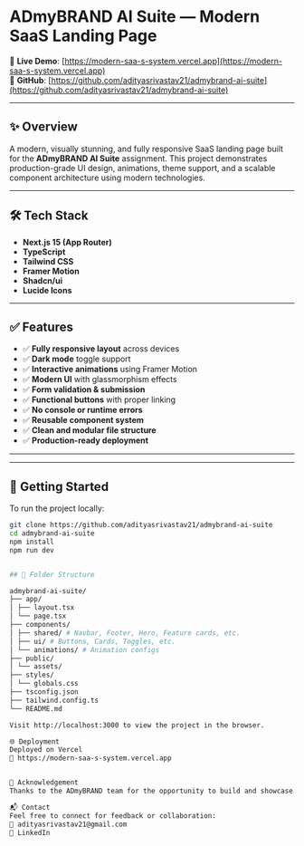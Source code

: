 # ADmyBRAND AI Suite — Modern SaaS Landing Page

🚀 **Live Demo**: [https://modern-saa-s-system.vercel.app](https://modern-saa-s-system.vercel.app)  
🔗 **GitHub**: [https://github.com/adityasrivastav21/admybrand-ai-suite](https://github.com/adityasrivastav21/admybrand-ai-suite)

---

## ✨ Overview

A modern, visually stunning, and fully responsive SaaS landing page built for the **ADmyBRAND AI Suite** assignment. This project demonstrates production-grade UI design, animations, theme support, and a scalable component architecture using modern technologies.

---

## 🛠 Tech Stack

- **Next.js 15 (App Router)**
- **TypeScript**
- **Tailwind CSS**
- **Framer Motion**
- **Shadcn/ui**
- **Lucide Icons**

---

## ✅ Features

- ✅ **Fully responsive layout** across devices
- ✅ **Dark mode** toggle support
- ✅ **Interactive animations** using Framer Motion
- ✅ **Modern UI** with glassmorphism effects
- ✅ **Form validation & submission**
- ✅ **Functional buttons** with proper linking
- ✅ **No console or runtime errors**
- ✅ **Reusable component system**
- ✅ **Clean and modular file structure**
- ✅ **Production-ready deployment**

---

---

## 🚀 Getting Started

To run the project locally:

```bash
git clone https://github.com/adityasrivastav21/admybrand-ai-suite
cd admybrand-ai-suite
npm install
npm run dev


## 🧱 Folder Structure

admybrand-ai-suite/
├── app/
│ ├── layout.tsx
│ └── page.tsx
├── components/
│ ├── shared/ # Navbar, Footer, Hero, Feature cards, etc.
│ ├── ui/ # Buttons, Cards, Toggles, etc.
│ └── animations/ # Animation configs
├── public/
│ └── assets/
├── styles/
│ └── globals.css
├── tsconfig.json
├── tailwind.config.ts
└── README.md

Visit http://localhost:3000 to view the project in the browser.

🌐 Deployment
Deployed on Vercel
🔗 https://modern-saa-s-system.vercel.app


🙏 Acknowledgement
Thanks to the ADmyBRAND team for the opportunity to build and showcase this project. I’ve ensured that all requirements were met with attention to modern UI/UX and clean engineering standards.

📬 Contact
Feel free to connect for feedback or collaboration:
📧 adityasrivastav21@gmail.com
🔗 LinkedIn
